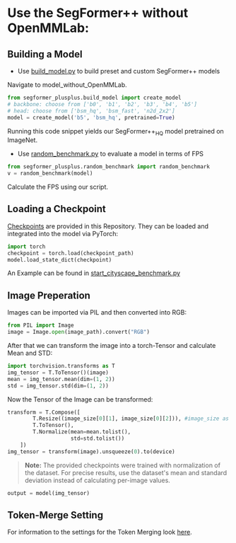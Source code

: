 # Use the SegFormer++ without OpenMMLab:

## Building a Model

- Use [build_model.py](../../model_without_OpenMMLab/segformer_plusplus/build_model.py) to build preset and custom SegFormer++ models

Navigate to model_without_OpenMMLab.
```python
from segformer_plusplus.build_model import create_model
# backbone: choose from ['b0', 'b1', 'b2', 'b3', 'b4', 'b5']
# head: choose from ['bsm_hq', 'bsm_fast', 'n2d_2x2']
model = create_model('b5', 'bsm_hq', pretrained=True)
```
Running this code snippet yields our SegFormer++<sub>HQ</sub> model pretrained on ImageNet.

- Use [random_benchmark.py](../../model_without_OpenMMLab/segformer_plusplus/random_benchmark.py) to evaluate a model in terms of FPS

```python
from segformer_plusplus.random_benchmark import random_benchmark
v = random_benchmark(model)
```
Calculate the FPS using our script.

## Loading a Checkpoint

[Checkpoints](../../README.md) are provided in this Repository.
They can be loaded and integrated into the model via PyTorch:
```python
import torch
checkpoint = torch.load(checkpoint_path)
model.load_state_dict(checkpoint)
```
An Example can be found in [start_cityscape_benchmark.py](../../model_without_OpenMMLab/segformer_plusplus/start_cityscape_benchmark.py)

## Image Preperation

Images can be imported via PIL and then converted into RGB:

```python
from PIL import Image
image = Image.open(image_path).convert("RGB")
```

After that we can transform the image into a torch-Tensor and calculate Mean and STD:

```python
import torchvision.transforms as T
img_tensor = T.ToTensor()(image)
mean = img_tensor.mean(dim=(1, 2))
std = img_tensor.std(dim=(1, 2))
```

Now the Tensor of the Image can be transformed:

```python
transform = T.Compose([
        T.Resize((image_size[0][1], image_size[0][2])), #image_size as wished
        T.ToTensor(),
        T.Normalize(mean=mean.tolist(),
                    std=std.tolist())
    ])
img_tensor = transform(image).unsqueeze(0).to(device)
```

> **Note:** The provided checkpoints were trained with normalization of the dataset. 
> For precise results, use the dataset's mean and standard deviation instead of calculating per-image values.

```python
output = model(img_tensor)
```

## Token-Merge Setting

For information to the settings for the Token Merging look [here](../../docs/run/token_merging.md).

